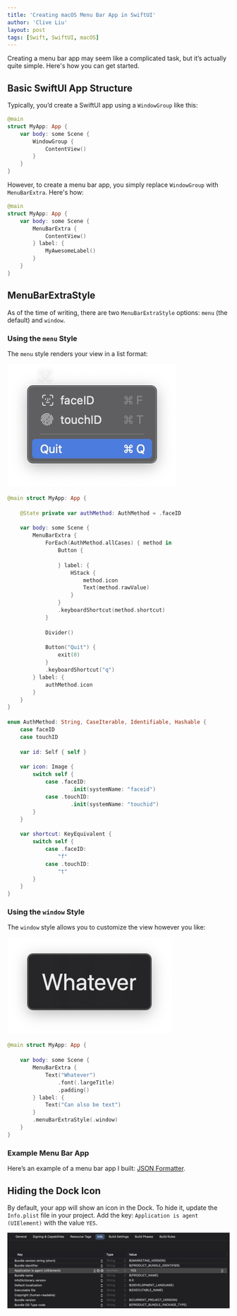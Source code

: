 ```yaml
---
title: 'Creating macOS Menu Bar App in SwiftUI'
author: 'Clive Liu'
layout: post
tags: [Swift, SwiftUI, macOS]
---
```


Creating a menu bar app may seem like a complicated task, but it’s actually quite simple. Here's how you can get started.  

## Basic SwiftUI App Structure  

Typically, you’d create a SwiftUI app using a `WindowGroup` like this:

```swift
@main
struct MyApp: App {
    var body: some Scene {
        WindowGroup {
            ContentView()
        }
    }
}
```

However, to create a menu bar app, you simply replace `WindowGroup` with `MenuBarExtra`. Here's how:

```swift
@main
struct MyApp: App {
    var body: some Scene {
        MenuBarExtra {
            ContentView()
        } label: {
            MyAwesomeLabel()
        }
    }
}
```

## MenuBarExtraStyle

As of the time of writing, there are two `MenuBarExtraStyle` options: `menu` (the default) and `window`.   

### Using the `menu` Style  

The `menu` style renders your view in a list format:

![](../assets/2025/03/creating-macos-menu-bar-app-in-swiftui/menu.jpg)

```swift
@main struct MyApp: App {

    @State private var authMethod: AuthMethod = .faceID

    var body: some Scene {
        MenuBarExtra {
            ForEach(AuthMethod.allCases) { method in
                Button {

                } label: {
                    HStack {
                        method.icon
                        Text(method.rawValue)
                    }
                }
                .keyboardShortcut(method.shortcut)
            }

            Divider()

            Button("Quit") {
                exit(0)
            }
            .keyboardShortcut("q")
        } label: {
            authMethod.icon
        }
    }
}

enum AuthMethod: String, CaseIterable, Identifiable, Hashable {
    case faceID
    case touchID

    var id: Self { self }

    var icon: Image {
        switch self {
            case .faceID:
                    .init(systemName: "faceid")
            case .touchID:
                    .init(systemName: "touchid")
        }
    }

    var shortcut: KeyEquivalent {
        switch self {
            case .faceID:
                "f"
            case .touchID:
                "t"
        }
    }
}
```

### Using the `window` Style  

The `window` style allows you to customize the view however you like:

![](../assets/2025/03/creating-macos-menu-bar-app-in-swiftui/window.jpg)

```swift
@main struct MyApp: App {

    var body: some Scene {
        MenuBarExtra {
            Text("Whatever")
                .font(.largeTitle)
                .padding()
        } label: {
            Text("Can also be text")
        }
        .menuBarExtraStyle(.window)
    }
}
```

### Example Menu Bar App  

Here’s an example of a menu bar app I built: [JSON Formatter](https://github.com/clive819/JSON-Formatter).

## Hiding the Dock Icon  

By default, your app will show an icon in the Dock. To hide it, update the `Info.plist` file in your project. Add the key:  `Application is agent (UIElement)` with the value `YES`.

![](../assets/2025/03/creating-macos-menu-bar-app-in-swiftui/info.jpg)
